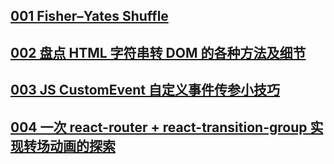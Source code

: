 ## [001 Fisher–Yates Shuffle](https://bost.ocks.org/mike/shuffle/)

## [002 盘点 HTML 字符串转 DOM 的各种方法及细节](https://www.zhangxinxu.com/wordpress/2021/02/html-string-dom/)

## [003 JS CustomEvent 自定义事件传参小技巧](https://www.zhangxinxu.com/wordpress/2020/08/js-customevent-pass-param/)

## [004 一次 react-router + react-transition-group 实现转场动画的探索](https://segmentfault.com/a/1190000018861018)
